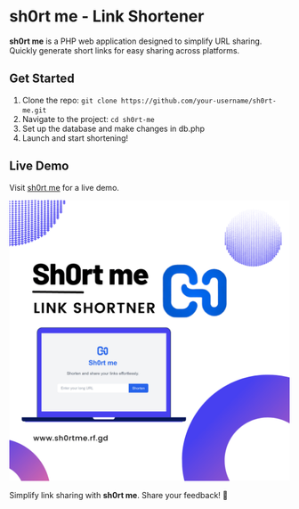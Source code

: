 # sh0rt me - Link Shortener

**sh0rt me** is a PHP web application designed to simplify URL sharing. Quickly generate short links for easy sharing across platforms.

## Get Started
1. Clone the repo: `git clone https://github.com/your-username/sh0rt-me.git`
2. Navigate to the project: `cd sh0rt-me`
3. Set up the database and make changes in db.php
4. Launch and start shortening!

## Live Demo
Visit [sh0rt me](https://sh0rt.rf.gd) for a live demo.

![sh0rt me - Link Shortener](https://raw.githubusercontent.com/r04nx/sh0rt-me/main/Assets/1-min.png)

Simplify link sharing with **sh0rt me**. Share your feedback! 🚀
